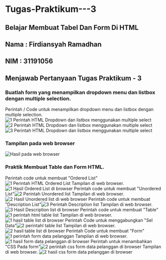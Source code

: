 # Tugas-Praktikum---3
## Belajar Membuat Tabel Dan Form Di HTML
## Nama  : Firdiansyah Ramadhan
## NIM   : 31191056
## Menjawab Pertanyaan Tugas Praktikum - 3
### Buatlah form yang menampilkan dropdown menu dan listbox dengan multiple selection.
Perintah / Code untuk menampilkan dropdown menu dan listbox dengan multiple selection.![1  Perintah HTML Dropdown dan listbox menggunakan multiple select ](https://user-images.githubusercontent.com/81859768/115105224-b8841f80-9f87-11eb-8bc7-27abbe87de39.png)
![2  Perintah HTML Dropdown dan listbox menggunakan multiple select ](https://user-images.githubusercontent.com/81859768/115105233-c5a10e80-9f87-11eb-9184-6a463d1107d1.png)
![3  Perintah HTML Dropdown dan listbox menggunakan multiple select ](https://user-images.githubusercontent.com/81859768/115105236-cafe5900-9f87-11eb-8b4c-1d886fa8b12d.png)
### Tampilan pada web browser
![Hasil pada web browser](https://user-images.githubusercontent.com/81859768/115105253-e9645480-9f87-11eb-964c-3cf2aa868e4f.png)
### Praktik Membuat Table dan Form HTML.
Perintah code untuk membuat "Ordered List"![1 Perintah HTML Ordered List](https://user-images.githubusercontent.com/81859768/115105323-70193180-9f88-11eb-9412-935421416760.png)
Tampilan di web browser. ![1 Hasil Ordered List di browser](https://user-images.githubusercontent.com/81859768/115105350-917a1d80-9f88-11eb-9afb-ad466463d0a8.png)
Perintah code untuk membuat "Unordered List"![2 Perintah Unordered list](https://user-images.githubusercontent.com/81859768/115105393-ce461480-9f88-11eb-94bd-42f07c139d54.png)
Tampilan di web browser. ![2 Hasil Unordered list di web browser](https://user-images.githubusercontent.com/81859768/115105412-e28a1180-9f88-11eb-8d51-dc850e2d1a22.png)
Perintah code untuk membuat "Description List"![3 Perintah Description list](https://user-images.githubusercontent.com/81859768/115105431-0d746580-9f89-11eb-876f-5c58ab53cad5.png)
Tampilan di web browser. ![3 Hasil Description list di browser](https://user-images.githubusercontent.com/81859768/115105436-19602780-9f89-11eb-8b06-43aa2be15826.png)
Perintah code untuk membuat "Table"![1 perintah html table list](https://user-images.githubusercontent.com/81859768/115105453-3c8ad700-9f89-11eb-8da6-7b2500df1cf5.png)
Tampilan di web browser. ![1 hasil table list di browser](https://user-images.githubusercontent.com/81859768/115105462-4e6c7a00-9f89-11eb-80d0-c83f3933a8d9.png)
Perintah Code untuk menggabungkan "Sel Data"![2  perintahl table list](https://user-images.githubusercontent.com/81859768/115105484-7eb41880-9f89-11eb-9636-41ad64e7a184.png)
Tampilan di web browser. ![2  hasil table list di browser](https://user-images.githubusercontent.com/81859768/115105490-883d8080-9f89-11eb-8738-869daccdda6d.png)
Perintah Code untuk membuat "Form" ![1  perintah form data pelanggan](https://user-images.githubusercontent.com/81859768/115105517-adca8a00-9f89-11eb-85d7-6d978dbce752.png)
Tampilan di web browser. ![1 hasil form data pelanggan di browser](https://user-images.githubusercontent.com/81859768/115105528-bb800f80-9f89-11eb-912d-9cf2d419d27f.png)
Perintah untuk menambahkan "CSS Pada form"![2 perintah css form data pelanggan di browser](https://user-images.githubusercontent.com/81859768/115105546-dd799200-9f89-11eb-9dd4-387866a91bc0.png)
Tampilan di web browser. ![2 hasil css form data pelanggan di browser](https://user-images.githubusercontent.com/81859768/115105550-e8342700-9f89-11eb-9a82-c65e77bce064.png)




